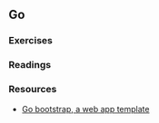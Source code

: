 ## Go

### Exercises

### Readings

### Resources

* [Go bootstrap, a web app template](http://go-bootstrap.io/)
